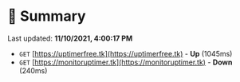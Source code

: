 # 📖 Summary
Last updated: **11/10/2021, 4:00:17 PM**

- `GET` [https://uptimerfree.tk](https://uptimerfree.tk) - **Up** (1045ms)
- `GET` [https://monitoruptimer.tk](https://monitoruptimer.tk) - **Down** (240ms)
